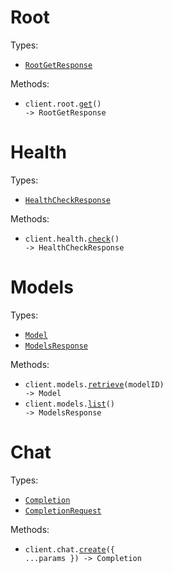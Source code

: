 # Root

Types:

- <code><a href="./src/resources/root.ts">RootGetResponse</a></code>

Methods:

- <code title="get /">client.root.<a href="./src/resources/root.ts">get</a>() -> RootGetResponse</code>

# Health

Types:

- <code><a href="./src/resources/health.ts">HealthCheckResponse</a></code>

Methods:

- <code title="get /health">client.health.<a href="./src/resources/health.ts">check</a>() -> HealthCheckResponse</code>

# Models

Types:

- <code><a href="./src/resources/models.ts">Model</a></code>
- <code><a href="./src/resources/models.ts">ModelsResponse</a></code>

Methods:

- <code title="get /v1/models/{model_id}">client.models.<a href="./src/resources/models.ts">retrieve</a>(modelID) -> Model</code>
- <code title="get /v1/models">client.models.<a href="./src/resources/models.ts">list</a>() -> ModelsResponse</code>

# Chat

Types:

- <code><a href="./src/resources/chat.ts">Completion</a></code>
- <code><a href="./src/resources/chat.ts">CompletionRequest</a></code>

Methods:

- <code title="post /v1/chat">client.chat.<a href="./src/resources/chat.ts">create</a>({ ...params }) -> Completion</code>
